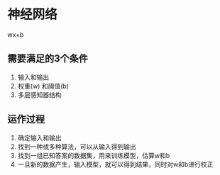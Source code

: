 # 神经网络

wx+b

## 需要满足的3个条件

1. 输入和输出
2. 权重(w) 和阈值(b)
3. 多层感知器结构

## 运作过程

1. 确定输入和输出
2. 找到一种或多种算法，可以从输入得到输出
3. 找到一组已知答案的数据集，用来训练模型，估算w和b
4. 一旦新的数据产生，输入模型，就可以得到结果，同时对w和b进行校正


